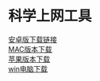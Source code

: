 # 科学上网工具
[安卓版下载链接](https://github.com/972054808/-6/blob/master/学习资料.apk)<br>
[MAC版本下载](https://github.com/972054808/-1/blob/master/ShadowsocksX-NG-R8.dmg) <br>
[苹果版本下载](https://github.com/972054808/-1/blob/master/IOS_Shadowrocket_2.1.12.appleId.ipa)<br>
[win电脑下载](https://github.com/972054808/-1/blob/master/Win_ShadowsocksR-4.9.0.zip)

